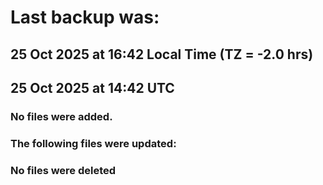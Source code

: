 # Last backup was:
## 25 Oct 2025 at 16:42 Local Time (TZ = -2.0 hrs)  
## 25 Oct 2025 at 14:42 UTC 

### No files were added.

### The following files were updated:

### No files were deleted 
